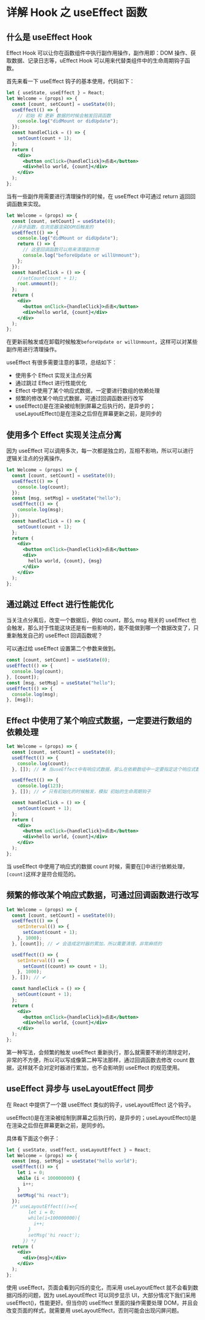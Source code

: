# 详解 Hook 之 useEffect 函数

## 什么是 useEffect Hook

Effect Hook 可以让你在函数组件中执行副作用操作，副作用即：DOM 操作、获取数据、记录日志等，uEffect Hook 可以用来代替类组件中的生命周期钩子函数。

首先来看一下 useEffect 钩子的基本使用，代码如下：

```jsx
let { useState, useEffect } = React;
let Welcome = (props) => {
  const [count, setCount] = useState(0);
  useEffect(() => {
    // 初始 和 更新 数据的时候会触发回调函数
    console.log("didMount or didUpdate");
  });
  const handleClick = () => {
    setCount(count + 1);
  };
  return (
    <div>
      <button onClick={handleClick}>点击</button>
      <div>hello world, {count}</div>
    </div>
  );
};
```

当有一些副作用需要进行清理操作的时候，在 useEffect 中可通过 return 返回回调函数来实现。

```jsx
let Welcome = (props) => {
  const [count, setCount] = useState(0);
  //异步函数，在浏览器渲染DOM后触发的
  useEffect(() => {
    console.log("didMount or didUpdate");
    return () => {
      // 这里回调函数可以用来清理副作用
      console.log("beforeUpdate or willUnmount");
    };
  });
  const handleClick = () => {
    //setCount(count + 1);
    root.unmount();
  };
  return (
    <div>
      <button onClick={handleClick}>点击</button>
      <div>hello world, {count}</div>
    </div>
  );
};
```

在更新前触发或在卸载时候触发`beforeUpdate or willUnmount`，这样可以对某些副作用进行清理操作。

useEffect 有很多需要注意的事项，总结如下：

- 使用多个 Effect 实现关注点分离
- 通过跳过 Effect 进行性能优化
- Effect 中使用了某个响应式数据，一定要进行数组的依赖处理
- 频繁的修改某个响应式数据，可通过回调函数进行改写
- useEffect()是在渲染被绘制到屏幕之后执行的，是异步的；useLayoutEffect()是在渲染之后但在屏幕更新之前，是同步的

## 使用多个 Effect 实现关注点分离

因为 useEffect 可以调用多次，每一次都是独立的，互相不影响，所以可以进行逻辑关注点的分离操作。

```jsx
let Welcome = (props) => {
  const [count, setCount] = useState(0);
  useEffect(() => {
    console.log(count);
  });
  const [msg, setMsg] = useState("hello");
  useEffect(() => {
    console.log(msg);
  });
  const handleClick = () => {
    setCount(count + 1);
  };
  return (
    <div>
      <button onClick={handleClick}>点击</button>
      <div>
        hello world, {count}, {msg}
      </div>
    </div>
  );
};
```

## 通过跳过 Effect 进行性能优化

当关注点分离后，改变一个数据后，例如 count，那么 msg 相关的 useEffect 也会触发，那么对于性能这块还是有一些影响的，能不能做到哪一个数据改变了，只重新触发自己的 useEffect 回调函数呢？

可以通过给 useEffect 设置第二个参数来做到。

```jsx
const [count, setCount] = useState(0);
useEffect(() => {
  console.log(count);
}, [count]);
const [msg, setMsg] = useState("hello");
useEffect(() => {
  console.log(msg);
}, [msg]);
```

## Effect 中使用了某个响应式数据，一定要进行数组的依赖处理

```jsx
let Welcome = (props) => {
  const [count, setCount] = useState(0);
  useEffect(() => {
    console.log(count);
  }, []); // ✖ 当useEffect中有响应式数据，那么在依赖数组中一定要指定这个响应式数据

  useEffect(() => {
    console.log(123);
  }, []); // ✔ 只有初始化的时候触发，模拟 初始的生命周期钩子

  const handleClick = () => {
    setCount(count + 1);
  };
  return (
    <div>
      <button onClick={handleClick}>点击</button>
      <div>hello world, {count}</div>
    </div>
  );
};
```

当 useEffect 中使用了响应式的数据 count 时候，需要在[]中进行依赖处理，`[count]`这样才是符合规范的。

## 频繁的修改某个响应式数据，可通过回调函数进行改写

```jsx
let Welcome = (props) => {
  const [count, setCount] = useState(0);
  useEffect(() => {
    setInterval(() => {
      setCount(count + 1);
    }, 1000);
  }, [count]); // ✔ 会造成定时器的累加，所以需要清理，非常麻烦的

  useEffect(() => {
    setInterval(() => {
      setCount((count) => count + 1);
    }, 1000);
  }, []); // ✔

  const handleClick = () => {
    setCount(count + 1);
  };
  return (
    <div>
      <button onClick={handleClick}>点击</button>
      <div>hello world, {count}</div>
    </div>
  );
};
```

第一种写法，会频繁的触发 useEffect 重新执行，那么就需要不断的清除定时，非常的不方便，所以可以写成像第二种写法那样，通过回调函数去修改 count 数据，这样就不会对定时器进行累加，也不会影响到 useEffect 的规范使用。

## useEffect 异步与 useLayoutEffect 同步

在 React 中提供了一个跟 useEffect 类似的钩子，useLayoutEffect 这个钩子。

useEffect()是在渲染被绘制到屏幕之后执行的，是异步的；useLayoutEffect()是在渲染之后但在屏幕更新之前，是同步的。

具体看下面这个例子：

```jsx
let { useState, useEffect, useLayoutEffect } = React;
let Welcome = (props) => {
  const [msg, setMsg] = useState("hello world");
  useEffect(() => {
    let i = 0;
    while (i < 100000000) {
      i++;
    }
    setMsg("hi react");
  });
  /* useLayoutEffect(()=>{
        let i = 0;
        while(i<100000000){
          i++;
        }
        setMsg('hi react');
      }) */
  return (
    <div>
      <div>{msg}</div>
    </div>
  );
};
```

使用 useEffect，页面会看到闪烁的变化，而采用 useLayoutEffect 就不会看到数据闪烁的问题，因为 useLayoutEffect 可以同步显示 UI，大部分情况下我们采用 useEffect()，性能更好。但当你的 useEffect 里面的操作需要处理 DOM，并且会改变页面的样式，就需要用 useLayoutEffect，否则可能会出现闪屏问题。
